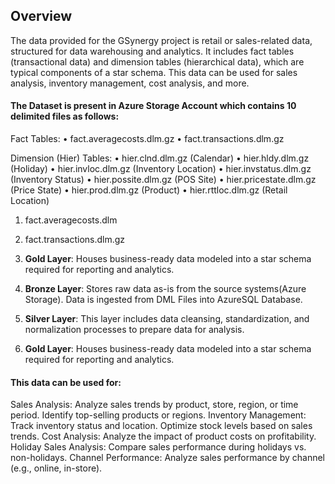 ## Overview
  The data provided for the GSynergy project is retail or sales-related data, structured for data warehousing and analytics.
  It includes fact tables (transactional data) and dimension tables (hierarchical data), which are typical components of a star schema.
  This data can be used for sales analysis, inventory management, cost analysis, and more.


#### The Dataset is present in Azure Storage Account which contains 10 delimited files as follows:
  Fact Tables:
  	•	fact.averagecosts.dlm.gz 
    •	fact.transactions.dlm.gz
  
  Dimension (Hier) Tables:
  	•	hier.clnd.dlm.gz (Calendar)
  	•	hier.hldy.dlm.gz (Holiday)
  	•	hier.invloc.dlm.gz (Inventory Location)
  	•	hier.invstatus.dlm.gz (Inventory Status)
  	•	hier.possite.dlm.gz (POS Site)
  	•	hier.pricestate.dlm.gz (Price State)
  	•	hier.prod.dlm.gz (Product)
  	•	hier.rttloc.dlm.gz (Retail Location)

   
1. fact.averagecosts.dlm
2. fact.transactions.dlm.gz
3. **Gold Layer**: Houses business-ready data modeled into a star schema required for reporting and analytics.

1. **Bronze Layer**: Stores raw data as-is from the source systems(Azure Storage). Data is ingested from DML Files into AzureSQL Database.
2. **Silver Layer**: This layer includes data cleansing, standardization, and normalization processes to prepare data for analysis.
3. **Gold Layer**: Houses business-ready data modeled into a star schema required for reporting and analytics.



#### This data can be used for:
  Sales Analysis:
  Analyze sales trends by product, store, region, or time period.
  Identify top-selling products or regions.
  Inventory Management:
  Track inventory status and location.
  Optimize stock levels based on sales trends.
  Cost Analysis:
  Analyze the impact of product costs on profitability.
  Holiday Sales Analysis:
  Compare sales performance during holidays vs. non-holidays.
  Channel Performance:
  Analyze sales performance by channel (e.g., online, in-store).
